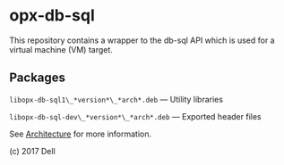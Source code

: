 # opx-db-sql
This repository contains a wrapper to the db-sql API which is used for a virtual machine (VM) target.

## Packages
`libopx-db-sql1\_*version*\_*arch*.deb` — Utility libraries  

`libopx-db-sql-dev\_*version*\_*arch*.deb` — Exported header files

See [Architecture](https://github.com/open-switch/opx-docs/wiki/Architecture) for more information.

(c) 2017 Dell
